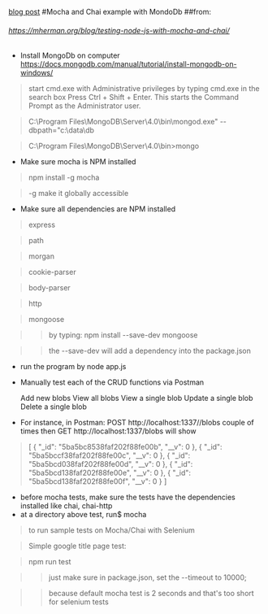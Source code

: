 [blog post](http://mherman.org/blog/2015/09/10/testing-node-js-with-mocha-and-chai/#.VfJlgVNViko)
#Mocha and Chai example with MondoDb
##from: 
###### https://mherman.org/blog/testing-node-js-with-mocha-and-chai/


* Install MongoDb on computer
https://docs.mongodb.com/manual/tutorial/install-mongodb-on-windows/
>  start cmd.exe with Administrative privileges by typing cmd.exe in the search box
>  Press Ctrl + Shift + Enter. This starts the Command Prompt as the Administrator user.


> C:\Program Files\MongoDB\Server\4.0\bin\mongod.exe" --dbpath="c:\data\db

> C:\Program Files\MongoDB\Server\4.0\bin>mongo

* Make sure mocha is NPM installed
> npm install -g mocha

> -g make it globally accessible

* Make sure all dependencies are NPM installed
> express

> path

> morgan

> cookie-parser

> body-parser

> http

> mongoose

>> by typing: npm install --save-dev mongoose

>> the --save-dev will add a dependency into the package.json

* run the program by node app.js 

* Manually test each of the CRUD functions via Postman

    
    Add new blobs
    View all blobs
    View a single blob
    Update a single blob
    Delete a single blob

* For instance, in Postman: POST http://localhost:1337//blobs couple of times then
GET http://localhost:1337/blobs will show
> [
      {
          "_id": "5ba5bc8538faf202f88fe00b",
          "__v": 0
      },
      {
          "_id": "5ba5bccf38faf202f88fe00c",
          "__v": 0
      },
      {
          "_id": "5ba5bcd038faf202f88fe00d",
          "__v": 0
      },
      {
          "_id": "5ba5bcd138faf202f88fe00e",
          "__v": 0
      },
      {
          "_id": "5ba5bcd138faf202f88fe00f",
          "__v": 0
      }
  ]
  
* before mocha tests, make sure the tests have the dependencies installed like chai, chai-http
* at a directory above test, run$ mocha 


> to run sample tests on  Mocha/Chai with Selenium

> Simple google title page test:

> npm run test

>> just make sure in package.json, set the --timeout to 10000; 

>> because default mocha test is 2 seconds and that's too short for selenium tests
